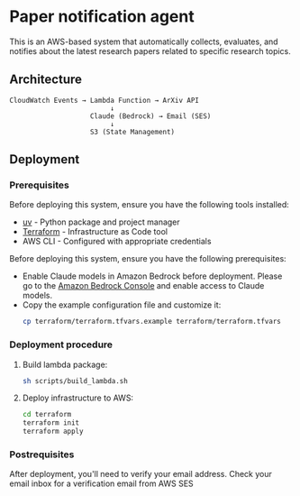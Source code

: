 # Paper notification agent

This is an AWS-based system that automatically collects, evaluates, and notifies about the latest research papers related to specific research topics.

## Architecture

```
CloudWatch Events → Lambda Function → ArXiv API
                         ↓
                    Claude (Bedrock) → Email (SES)
                         ↓
                    S3 (State Management)
```

## Deployment

### Prerequisites

Before deploying this system, ensure you have the following tools installed:

- [uv](https://docs.astral.sh/uv/) - Python package and project manager
- [Terraform](https://www.terraform.io/) - Infrastructure as Code tool
- AWS CLI - Configured with appropriate credentials

Before deploying this system, ensure you have the following prerequisites:

- Enable Claude models in Amazon Bedrock before deployment. Please go to the [Amazon Bedrock Console](https://console.aws.amazon.com/bedrock/) and enable access to Claude models.
- Copy the example configuration file and customize it:
  ```bash
  cp terraform/terraform.tfvars.example terraform/terraform.tfvars
  ```

### Deployment procedure

1. Build lambda package:
   ```bash
   sh scripts/build_lambda.sh
   ```
2. Deploy infrastructure to AWS:
   ```bash
   cd terraform
   terraform init
   terraform apply
   ```

### Postrequisites

After deployment, you'll need to verify your email address. Check your email inbox for a verification email from AWS SES
